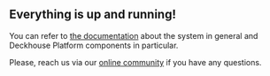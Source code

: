 ## Everything is up and running!

You can refer to [the documentation](/en/documentation/v1/) about the system in general and Deckhouse Platform components in particular.

Please, reach us via our [online community](/en/community/about.html#online-community) if you have any questions.
